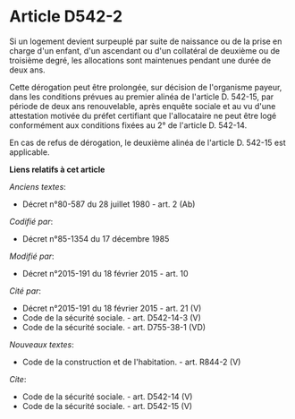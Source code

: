 # Article D542-2

Si un logement devient surpeuplé par suite de naissance ou de la prise en charge d'un enfant, d'un ascendant ou d'un
collatéral de deuxième ou de troisième degré, les allocations sont maintenues pendant une durée de deux ans. 

Cette dérogation peut être prolongée, sur décision de l'organisme payeur, dans les conditions prévues au premier alinéa de
l'article D. 542-15, par période de deux ans renouvelable, après enquête sociale et au vu d'une attestation motivée du préfet
certifiant que l'allocataire ne peut être logé conformément aux conditions fixées au 2° de l'article D. 542-14. 

En cas de refus de dérogation, le deuxième alinéa de l'article D. 542-15 est applicable.

**Liens relatifs à cet article**

_Anciens textes_:

  - Décret n°80-587 du 28 juillet 1980 - art. 2 (Ab)

_Codifié par_:

  - Décret n°85-1354 du 17 décembre 1985

_Modifié par_:

  - Décret n°2015-191 du 18 février 2015 - art. 10

_Cité par_:

  - Décret n°2015-191 du 18 février 2015 - art. 21 (V)
  - Code de la sécurité sociale. - art. D542-14-3 (V)
  - Code de la sécurité sociale. - art. D755-38-1 (VD)

_Nouveaux textes_:

  - Code de la construction et de l'habitation. - art. R844-2 (V)

_Cite_:

  - Code de la sécurité sociale. - art. D542-14 (V)
  - Code de la sécurité sociale. - art. D542-15 (V)
